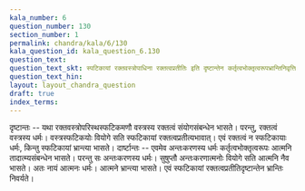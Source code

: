 ```yaml
---
kala_number: 6
question_number: 130
section_number: 1
permalink: chandra/kala/6/130
kala_question_id: kala_question_6.130
question_text: 
question_text_skt: स्पटिकायां रक्तवस्त्रोपाधिना रक्तत्वप्रतीतिः इति दृष्टान्तेन कर्तृत्वभोक्तृत्वरूपभ्रान्तिनिवृत्तिः कथम्?
question_text_hin: 
layout: layout_chandra_question
draft: true
index_terms:
---
```


<!-- skt-start -->
दृष्टान्तः -- यथा रक्तवस्त्रोपरिस्थस्फटिकमणौ वस्त्रस्य रक्तत्वं संयोगसंबन्धेन भासते। परन्तु, रक्तत्वं वस्त्रस्य धर्मः। वस्त्रस्फटिकयोः वियोगे सति स्फटिकायां रक्तत्वप्रतीत्यभावात्। एवं रक्तत्वं न स्फटिकायाः धर्मः, किन्तु स्फटिकायां भ्रान्त्या भासते। 
दार्ष्टान्तः -- एवमेव अन्तःकरणस्य धर्मः कर्तृत्वभोक्तृत्वरूपः आत्मनि तादात्म्यसंबन्धेन भासते। परन्तु सः अन्तःकरणस्य धर्मः। सुषुप्तौ अन्तःकरणात्मनोः वियोगे सति आत्मनि नैव भासते। अतः नायं आत्मनः धर्मः। आत्मने भ्रान्त्या भासते।
एवं स्फटिकायां रक्तत्वप्रतीतिदृष्टान्तेन भ्रान्तिः निवर्यते।
<!-- skt-end -->

<!-- eng-start -->
<!-- eng-end -->

